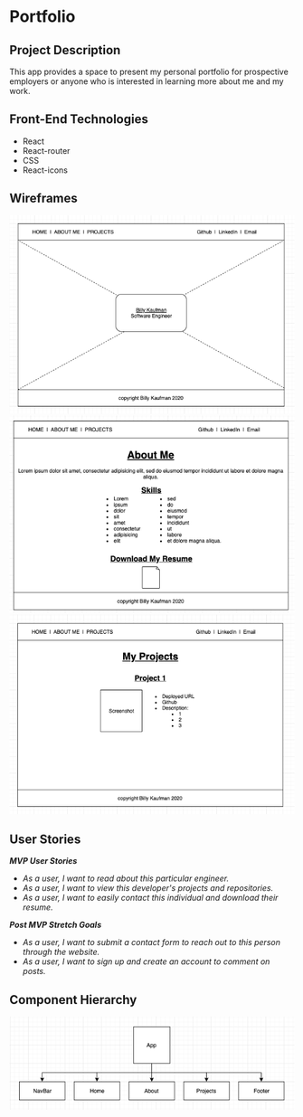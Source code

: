 # Portfolio

## Project Description

This app provides a space to present my personal portfolio for prospective employers or anyone who is interested in learning more about me and my work.

## Front-End Technologies

- React
- React-router
- CSS
- React-icons

## Wireframes

![Home Page](src/readme-images/home-wireframe-png.png)
![About Me](src/readme-images/about-wireframe-png.png)
![Projects](src/readme-images/projects-wireframe-png.png)

## User Stories

_**MVP User Stories**_

- _As a user, I want to read about this particular engineer._
- _As a user, I want to view this developer's projects and repositories._
- _As a user, I want to easily contact this individual and download their resume._

_**Post MVP Stretch Goals**_

- _As a user, I want to submit a contact form to reach out to this person through the website._
- _As a user, I want to sign up and create an account to comment on posts._

## Component Hierarchy

![Component Tree](src/readme-images/component-tree-png.png)
